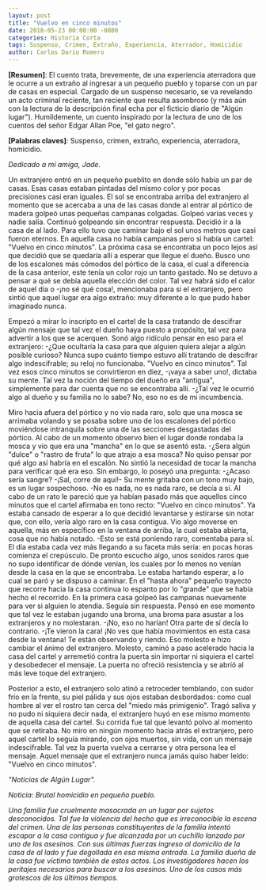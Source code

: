 ```yaml
---
layout: post
title: "Vuelvo en cinco minutos"
date: 2018-05-23 00:00:00 -0800
categories: Historia Corta
tags: Suspenso, Crimen, Extraño, Experiencia, Aterrador, Homicidio
author: Carlos Dario Romero
---
```


**[Resumen]**: El cuento trata, brevemente, de una
experiencia aterradora que le ocurre a un extraño al ingresar a un
pequeño pueblo y toparse con un par de casas en especial. Cargado de un
suspenso necesario, se va revelando un acto criminal reciente, tan
reciente que resulta asombroso (y más aún con la lectura de la
descripción final echa por el ficticio diario de "Algún lugar").
Humildemente, un cuento inspirado por la lectura de uno de los cuentos
del señor Edgar Allan Poe, "el gato negro".

**[Palabras claves]**: Suspenso, crimen, extraño,
experiencia, aterradora, homicidio.

*Dedicado a mí amiga, Jade.*

Un extranjero entró en un pequeño pueblito en donde sólo había un par de
casas. Esas casas estaban pintadas del mismo color y por pocas
precisiones casi eran iguales. El sol se encontraba arriba del
extranjero al momento que se acercaba a una de las casas donde al entrar
al pórtico de madera golpeó unas pequeñas campanas colgadas. Golpeó
varias veces y nadie salía. Continuó golpeando sin encontrar respuesta.
Decidió ir a la casa de al lado. Para ello tuvo que caminar bajo el sol
unos metros que casi fueron eternos. En aquella casa no había campanas
pero si había un cartel: "Vuelvo en cinco minutos". La próxima casa se
encontraba un poco lejos así que decidió que se quedaría allí a esperar
que llegue el dueño. Busco uno de los escalones más cómodos del pórtico
de la casa, el cual a diferencia de la casa anterior, este tenía un
color rojo un tanto gastado. No se detuvo a pensar a qué se debía
aquella elección del color. Tal vez habrá sido el calor de aquel día o
-¡no sé qué cosa!, mencionaba para si el extranjero, pero sintió que
aquel lugar era algo extraño: muy diferente a lo que pudo haber
imaginado nunca.

Empezó a mirar lo inscripto en el cartel de la casa tratando de
descifrar algún mensaje que tal vez el dueño haya puesto a propósito,
tal vez para advertir a los que se acerquen. Sonó algo ridículo pensar
en eso para el extranjero: -¿Que ocultaría la casa para que alguien
quiera alejar a algún posible curioso? Nunca supo cuánto tiempo estuvo
allí tratando de descifrar algo indescifrable; su reloj no funcionaba.
"Vuelvo en cinco minutos". Tal vez esos cinco minutos se convirtieron en
diez, -¡vaya a saber uno!, dictaba su mente. Tal vez la noción del
tiempo del dueño era "antigua", simplemente para dar cuenta que no se
encontraba allí. -¿Tal vez le ocurrió algo al dueño y su familia no lo
sabe? No, eso no es de mi incumbencia.

Miro hacia afuera del pórtico y no vio nada raro, solo que una mosca se
arrimaba volando y se posaba sobre uno de los escalones del pórtico
moviéndose intranquila sobre una de las secciones desgastadas del
pórtico. Al cabo de un momento observo bien el lugar donde rondaba la
mosca y vio que era una "mancha" en lo que se asentó esta. -¿Sera algún
"dulce" o "rastro de fruta" lo que atrajo a esa mosca? No quiso pensar
por qué algo así habría en el escalón. No sintió la necesidad de tocar
la mancha para verificar qué era eso. Sin embargo, lo poseyó una
pregunta: -¿Acaso sería sangre? -¡Sal, corre de aquí!- Su mente gritaba
con un tono muy bajo, es un lugar sospechoso. -No es nada, no es nada
raro, se decía a sí. Al cabo de un rato le pareció que ya habían pasado
más que aquellos cinco minutos que el cartel afirmaba en tono recto:
"Vuelvo en cinco minutos". Ya estaba cansado de esperar a lo que decidió
levantarse y estirarse sin notar que, con ello, vería algo raro en la
casa contigua. Vio algo moverse en aquella, más en específico en la
ventana de arriba, la cual estaba abierta, cosa que no había notado.
-Esto se está poniendo raro, comentaba para sí. El día estaba cada vez
más llegando a su faceta más seria: en pocas horas comienza el
crepúsculo. De pronto escucho algo, unos sonidos raros que no supo
identificar de dónde venían, los cuales por lo menos no venían desde la
casa en la que se encontraba. Le estaba hartando esperar, a lo cual se
paró y se dispuso a caminar. En el "hasta ahora" pequeño trayecto que
recorre hacia la casa continua lo espanto por lo "grande" que se había
hecho el recorrido. En la primera casa golpeó las campanas nuevamente
para ver si alguien lo atendía. Seguía sin respuesta. Pensó en ese
momento que tal vez le estaban jugando una broma, una broma para asustar
a los extranjeros y no molestaran. -¡No, eso no harían! Otra parte de sí
decía lo contrario. -¡Te vieron la cara! ¡No ves que había movimientos
en esta casa desde la ventana! Te están observando y riendo. Eso molesto
e hizo cambiar el ánimo del extranjero. Molesto, caminó a paso acelerado
hacia la casa del cartel y arremetió contra la puerta sin importar ni
siquiera el cartel y desobedecer el mensaje. La puerta no ofreció
resistencia y se abrió al más leve toque del extranjero.

Posterior a esto, el extranjero solo atinó a retroceder temblando, con
sudor frío en la frente, su piel pálida y sus ojos estaban desbordados:
como cual hombre al ver el rostro tan cerca del "miedo más primigenio".
Tragó saliva y no pudo ni siquiera decir nada, el extranjero huyó en ese
mismo momento de aquella casa del cartel. Su corrida fue tal que levantó
polvo al momento que se retiraba. No miro en ningún momento hacia atrás
el extranjero, pero aquel cartel lo seguía mirando, con ojos muertos,
sin vida, con un mensaje indescifrable. Tal vez la puerta vuelva a
cerrarse y otra persona lea el mensaje. Aquel mensaje que el extranjero
nunca jamás quiso haber leído: "Vuelvo en cinco minutos".

*"Noticias de Algún Lugar".*

*Noticia: Brutal homicidio en pequeño pueblo.*

*Una familia fue cruelmente masacrada en un lugar por sujetos
desconocidos. Tal fue la violencia del hecho que es irreconocible la
escena del crimen. Una de las personas constituyentes de la familia
intentó escapar a la casa contigua y fue alcanzada por un cuchillo
lanzado por uno de los asesinos. Con sus últimas fuerzas ingreso al
domicilio de la casa de al lado y fue degollada en esa misma entrada. La
familia dueña de la casa fue víctima también de estos actos. Los
investigadores hacen los peritajes necesarios para buscar a los
asesinos. Uno de los casos más grotescos de los últimos tiempos.*
